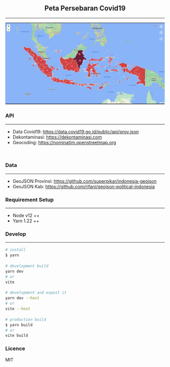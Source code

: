 <h2 style="text-align: center">Peta Persebaran Covid19</h2>

<hr/>

<img src="./src/assets/jpg/petacovid.jpg" />

<br/>

<h3>API</h3>
<hr/>

<ul>
    <li>
        Data Covid19: <a href="https://data.covid19.go.id/public/api/prov.json" target="blank">https://data.covid19.go.id/public/api/prov.json</a>
    </li>
    <li>
         Dekontaminasi: <a href="https://dekontaminasi.com" target="blank">https://dekontaminasi.com</a>
    </li>
    <li>
         Geocoding: <a href="https://nominatim.openstreetmap.org" target="blank">https://nominatim.openstreetmap.org</a>
    </li>
</ul>

<br/>

<h3>Data</h3>
<hr/>

<ul>
    <li>
        GeoJSON Provinsi: <a href="https://github.com/superpikar/indonesia-geojson" target="blank">https://github.com/superpikar/indonesia-geojson</a>
    </li>
    <li>
         GeoJSON Kab: <a href="https://github.com/rifani/geojson-political-indonesia" target="blank">https://github.com/rifani/geojson-political-indonesia</a>
    </li>
</ul>

<h3>Requirement Setup</h3>
<hr/>

<ul>
    <li>Node v12 ++</li>
    <li>Yarn 1.22 ++</li>
</ul>

<h3>Develop</h3>
<hr/>

```bash
# install
$ yarn

# development build
yarn dev
# or
vite

# development and expost it
yarn dev --host
# or
vite --host

# production build
$ yarn build
# or
vite build

```

<h3>Licence</h3>

MIT